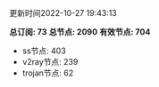 更新时间2022-10-27 19:43:13

**总订阅: 73**
**总节点: 2090**
**有效节点: 704**
- ss节点: 403
- v2ray节点: 239
- trojan节点: 62

